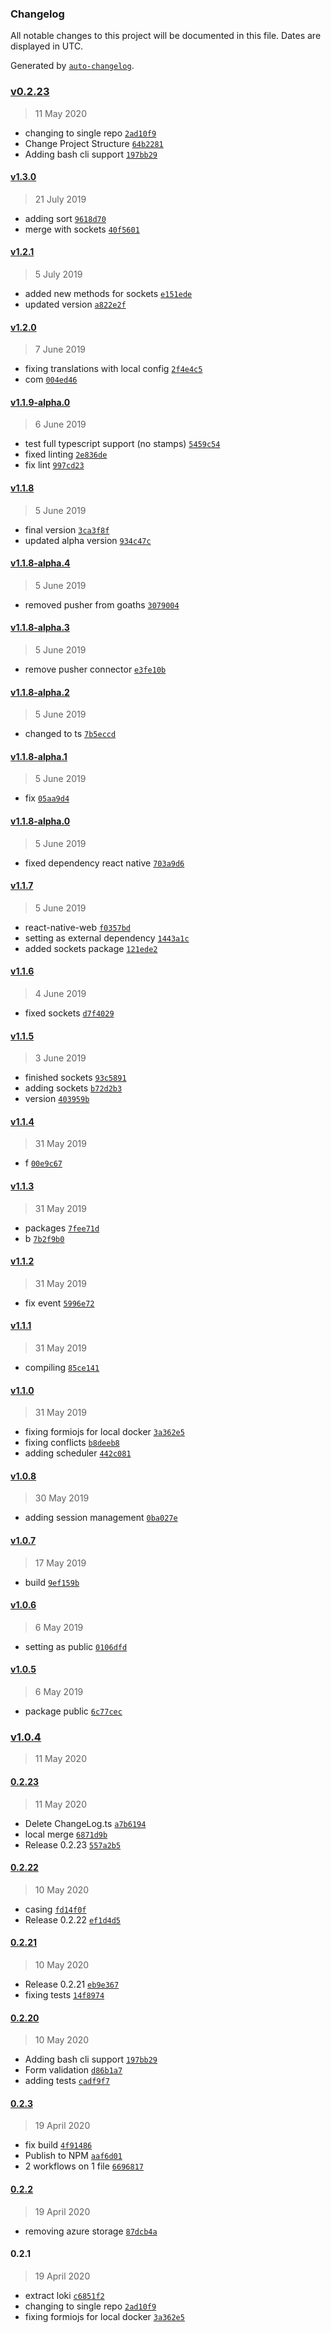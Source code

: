 ### Changelog

All notable changes to this project will be documented in this file. Dates are displayed in UTC.

Generated by [`auto-changelog`](https://github.com/CookPete/auto-changelog).

### [v0.2.23](https://github.com/goat-io/fluent/compare/v1.3.0...v0.2.23)

> 11 May 2020

- changing to single repo [`2ad10f9`](https://github.com/goat-io/fluent/commit/2ad10f9f2a8126b45356ee00ce41d4a987ac6a1b)
- Change Project Structure [`64b2281`](https://github.com/goat-io/fluent/commit/64b2281bd0f737731f398733b0b7c5d01573f4aa)
- Adding bash cli support [`197bb29`](https://github.com/goat-io/fluent/commit/197bb29db7c694b79ad5675630ffe8ce2eef4d85)

#### [v1.3.0](https://github.com/goat-io/fluent/compare/v1.2.1...v1.3.0)

> 21 July 2019

- adding sort [`9618d70`](https://github.com/goat-io/fluent/commit/9618d705e04a4f0b33223efe6bda69e935071ad5)
- merge with sockets [`40f5601`](https://github.com/goat-io/fluent/commit/40f56012973a839692f9481f276df3bf3aa2e713)

#### [v1.2.1](https://github.com/goat-io/fluent/compare/v1.2.0...v1.2.1)

> 5 July 2019

- added new methods for sockets [`e151ede`](https://github.com/goat-io/fluent/commit/e151eded2958231583308b4a857cebfd7bd9bdef)
- updated version [`a822e2f`](https://github.com/goat-io/fluent/commit/a822e2feae42cf51e5f1be72aad40c9530195868)

#### [v1.2.0](https://github.com/goat-io/fluent/compare/v1.1.9-alpha.0...v1.2.0)

> 7 June 2019

- fixing translations with local config [`2f4e4c5`](https://github.com/goat-io/fluent/commit/2f4e4c5d0d46a0ccb20a01c38b29a82c28dc939f)
- com [`004ed46`](https://github.com/goat-io/fluent/commit/004ed46c8ccfe7d28bed634fd38eb8691cf5604e)

#### [v1.1.9-alpha.0](https://github.com/goat-io/fluent/compare/v1.1.8...v1.1.9-alpha.0)

> 6 June 2019

- test full typescript support (no stamps) [`5459c54`](https://github.com/goat-io/fluent/commit/5459c54cf550045bad1221a960370328c71530ad)
- fixed linting [`2e836de`](https://github.com/goat-io/fluent/commit/2e836de81939bc80138e76adaeb154ca01997436)
- fix lint [`997cd23`](https://github.com/goat-io/fluent/commit/997cd23b0ca6d42ebb73dc34803289f5e9aa5a31)

#### [v1.1.8](https://github.com/goat-io/fluent/compare/v1.1.8-alpha.4...v1.1.8)

> 5 June 2019

- final version [`3ca3f8f`](https://github.com/goat-io/fluent/commit/3ca3f8ffd3971f2c9bc0a84de5e7c6feb5436d67)
- updated alpha version [`934c47c`](https://github.com/goat-io/fluent/commit/934c47c675377e01495256e7e0f208fa6d23cbdd)

#### [v1.1.8-alpha.4](https://github.com/goat-io/fluent/compare/v1.1.8-alpha.3...v1.1.8-alpha.4)

> 5 June 2019

- removed pusher from goaths [`3079004`](https://github.com/goat-io/fluent/commit/307900463649a59ee5a6fdbfadb896605503fe7c)

#### [v1.1.8-alpha.3](https://github.com/goat-io/fluent/compare/v1.1.8-alpha.2...v1.1.8-alpha.3)

> 5 June 2019

- remove pusher connector [`e3fe10b`](https://github.com/goat-io/fluent/commit/e3fe10b3761ed4fd9d68a4bb0914e1be68600c82)

#### [v1.1.8-alpha.2](https://github.com/goat-io/fluent/compare/v1.1.8-alpha.1...v1.1.8-alpha.2)

> 5 June 2019

- changed to ts [`7b5eccd`](https://github.com/goat-io/fluent/commit/7b5eccd11a9da8888ecd604c56ef96cf669b4c78)

#### [v1.1.8-alpha.1](https://github.com/goat-io/fluent/compare/v1.1.8-alpha.0...v1.1.8-alpha.1)

> 5 June 2019

- fix [`05aa9d4`](https://github.com/goat-io/fluent/commit/05aa9d4a5bf1a85722f1193921e8cb03d6f27732)

#### [v1.1.8-alpha.0](https://github.com/goat-io/fluent/compare/v1.1.7...v1.1.8-alpha.0)

> 5 June 2019

- fixed dependency react native [`703a9d6`](https://github.com/goat-io/fluent/commit/703a9d6dc2eb6f96589a3c622ecd2b42fc603612)

#### [v1.1.7](https://github.com/goat-io/fluent/compare/v1.1.6...v1.1.7)

> 5 June 2019

- react-native-web [`f0357bd`](https://github.com/goat-io/fluent/commit/f0357bdfb27f6b39a5266ebbbe5ceb9f1f9537f6)
- setting as external dependency [`1443a1c`](https://github.com/goat-io/fluent/commit/1443a1cf60efd6e0fbc31e626675210543fbe035)
- added sockets package [`121ede2`](https://github.com/goat-io/fluent/commit/121ede284d996e90b2c7b711306f1905e5db5f28)

#### [v1.1.6](https://github.com/goat-io/fluent/compare/v1.1.5...v1.1.6)

> 4 June 2019

- fixed sockets [`d7f4029`](https://github.com/goat-io/fluent/commit/d7f4029ed4c278ba84d9ca5f1e462ddc515f6d28)

#### [v1.1.5](https://github.com/goat-io/fluent/compare/v1.1.4...v1.1.5)

> 3 June 2019

- finished sockets [`93c5891`](https://github.com/goat-io/fluent/commit/93c58919739118e6a8ccde4bdef78797cb18a88c)
- adding sockets [`b72d2b3`](https://github.com/goat-io/fluent/commit/b72d2b358ef130cc78848ed9bb374c018a42c9ee)
- version [`403959b`](https://github.com/goat-io/fluent/commit/403959baa30801fa6ba2fd6bd6842d5edab9d482)

#### [v1.1.4](https://github.com/goat-io/fluent/compare/v1.1.3...v1.1.4)

> 31 May 2019

- f [`00e9c67`](https://github.com/goat-io/fluent/commit/00e9c679fca2200bccbad262fafeab64fac72aac)

#### [v1.1.3](https://github.com/goat-io/fluent/compare/v1.1.2...v1.1.3)

> 31 May 2019

- packages [`7fee71d`](https://github.com/goat-io/fluent/commit/7fee71d55c22b87cc8943697efaca215022fd6f7)
- b [`7b2f9b0`](https://github.com/goat-io/fluent/commit/7b2f9b04c291c5fa3c66076bd07813f6cc9292a6)

#### [v1.1.2](https://github.com/goat-io/fluent/compare/v1.1.1...v1.1.2)

> 31 May 2019

- fix event [`5996e72`](https://github.com/goat-io/fluent/commit/5996e7265c0fefe965e37ab691fc19f6df9610d3)

#### [v1.1.1](https://github.com/goat-io/fluent/compare/v1.1.0...v1.1.1)

> 31 May 2019

- compiling [`85ce141`](https://github.com/goat-io/fluent/commit/85ce14198ed3dd9e2b3a8b52c28056b2859dd4c9)

#### [v1.1.0](https://github.com/goat-io/fluent/compare/v1.0.8...v1.1.0)

> 31 May 2019

- fixing formiojs for local docker [`3a362e5`](https://github.com/goat-io/fluent/commit/3a362e5271e87a483707d3a04f7b6a485c6918ae)
- fixing conflicts [`b8deeb8`](https://github.com/goat-io/fluent/commit/b8deeb84ac322047fbc85829f7a2096a08ed26c6)
- adding scheduler [`442c081`](https://github.com/goat-io/fluent/commit/442c081a4b57fea44f53b090006eef14ed2249cf)

#### [v1.0.8](https://github.com/goat-io/fluent/compare/v1.0.7...v1.0.8)

> 30 May 2019

- adding session management [`0ba027e`](https://github.com/goat-io/fluent/commit/0ba027e1587821995156568fa4f4876c13ff741d)

#### [v1.0.7](https://github.com/goat-io/fluent/compare/v1.0.6...v1.0.7)

> 17 May 2019

- build [`9ef159b`](https://github.com/goat-io/fluent/commit/9ef159b208674010c48d1652f22219fed249c346)

#### [v1.0.6](https://github.com/goat-io/fluent/compare/v1.0.5...v1.0.6)

> 6 May 2019

- setting as public [`0106dfd`](https://github.com/goat-io/fluent/commit/0106dfdf7f73baf3880e21104347ae9a1cd5858a)

#### [v1.0.5](https://github.com/goat-io/fluent/compare/v1.0.4...v1.0.5)

> 6 May 2019

- package public [`6c77cec`](https://github.com/goat-io/fluent/commit/6c77cec0f8307c91e9fcf7749304cf296ba83a0f)

### [v1.0.4](https://github.com/goat-io/fluent/compare/0.2.23...v1.0.4)

> 11 May 2020

#### [0.2.23](https://github.com/goat-io/fluent/compare/0.2.22...0.2.23)

> 11 May 2020

- Delete ChangeLog.ts [`a7b6194`](https://github.com/goat-io/fluent/commit/a7b6194cd3c6067776af076544b2249f59469d70)
- local merge [`6871d9b`](https://github.com/goat-io/fluent/commit/6871d9b9c14efe1aef530d275b6ca68f0f45a48a)
- Release 0.2.23 [`557a2b5`](https://github.com/goat-io/fluent/commit/557a2b58dd85c77bf2b1fd749716f0c56245760a)

#### [0.2.22](https://github.com/goat-io/fluent/compare/0.2.21...0.2.22)

> 10 May 2020

- casing [`fd14f0f`](https://github.com/goat-io/fluent/commit/fd14f0f9276078e8492e28a224552dfee0b5fb3d)
- Release 0.2.22 [`ef1d4d5`](https://github.com/goat-io/fluent/commit/ef1d4d5f7a6dcd8c80177ccabc48aa7e4a8bf517)

#### [0.2.21](https://github.com/goat-io/fluent/compare/0.2.20...0.2.21)

> 10 May 2020

- Release 0.2.21 [`eb9e367`](https://github.com/goat-io/fluent/commit/eb9e36780faf7ad59873f66f183a6d47be5c99c3)
- fixing tests [`14f8974`](https://github.com/goat-io/fluent/commit/14f8974af57bf340bd12bb369cbff71ad4bb0b32)

#### [0.2.20](https://github.com/goat-io/fluent/compare/0.2.3...0.2.20)

> 10 May 2020

- Adding bash cli support [`197bb29`](https://github.com/goat-io/fluent/commit/197bb29db7c694b79ad5675630ffe8ce2eef4d85)
- Form validation [`d86b1a7`](https://github.com/goat-io/fluent/commit/d86b1a795f5c0dd0b91d767bca1823640f059f5e)
- adding tests [`cadf9f7`](https://github.com/goat-io/fluent/commit/cadf9f746071e0c11a2dac2f7790deb4f0a3199e)

#### [0.2.3](https://github.com/goat-io/fluent/compare/0.2.2...0.2.3)

> 19 April 2020

- fix build [`4f91486`](https://github.com/goat-io/fluent/commit/4f91486610b7b54ffda584a20ccb25365a2872a5)
- Publish to NPM [`aaf6d01`](https://github.com/goat-io/fluent/commit/aaf6d0106e64a643c1700a1040444b52d50197c8)
- 2 workflows on 1 file [`6696817`](https://github.com/goat-io/fluent/commit/6696817218e8cf68a96e89fa4ecb4efe1b59b358)

#### [0.2.2](https://github.com/goat-io/fluent/compare/0.2.1...0.2.2)

> 19 April 2020

- removing azure storage [`87dcb4a`](https://github.com/goat-io/fluent/commit/87dcb4a4b1abd8b3c82291addedcd93903ffc6e3)

#### 0.2.1

> 19 April 2020

- extract loki [`c6851f2`](https://github.com/goat-io/fluent/commit/c6851f2316b15fabf9c5f7a62d411eeec414bbfa)
- changing to single repo [`2ad10f9`](https://github.com/goat-io/fluent/commit/2ad10f9f2a8126b45356ee00ce41d4a987ac6a1b)
- fixing formiojs for local docker [`3a362e5`](https://github.com/goat-io/fluent/commit/3a362e5271e87a483707d3a04f7b6a485c6918ae)

